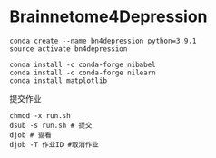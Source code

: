 # Brainnetome4Depression

``` shell
conda create --name bn4depression python=3.9.1
source activate bn4depression

conda install -c conda-forge nibabel
conda install -c conda-forge nilearn
conda install matplotlib
```

提交作业
```shell
chmod -x run.sh
dsub -s run.sh # 提交
djob # 查看
djob -T 作业ID #取消作业
```